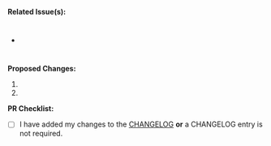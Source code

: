 **Related Issue(s):**

- #

**Proposed Changes:**

1.
2.

**PR Checklist:**

- [ ] I have added my changes to the [CHANGELOG](https://github.com/Element84/filmdrop-ui/blob/main/CHANGELOG.md) **or** a CHANGELOG entry is not required.
